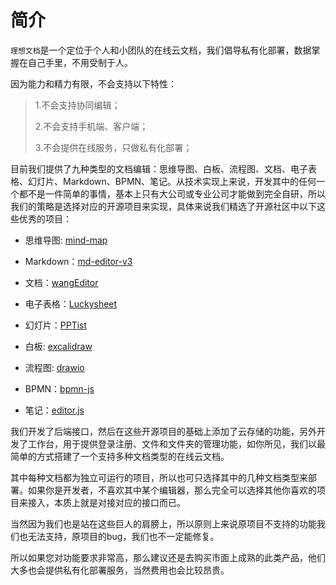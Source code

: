 # 简介

`理想文档`是一个定位于个人和小团队的在线云文档，我们倡导私有化部署，数据掌握在自己手里，不用受制于人。

因为能力和精力有限，不会支持以下特性：

> 1.不会支持协同编辑；
>
> 2.不会支持手机端、客户端；
>
> 3.不会提供在线服务，只做私有化部署；

目前我们提供了九种类型的文档编辑：思维导图、白板、流程图、文档、电子表格、幻灯片、Markdown、BPMN、笔记。从技术实现上来说，开发其中的任何一个都不是一件简单的事情，基本上只有大公司或专业公司才能做到完全自研，所以我们的策略是选择对应的开源项目来实现，具体来说我们精选了开源社区中以下这些优秀的项目：

- 思维导图: [mind-map](https://github.com/wanglin2/mind-map)

- Markdown：[md-editor-v3](https://github.com/imzbf/md-editor-v3)

- 文档：[wangEditor](https://github.com/wangeditor-team/wangEditor)

- 电子表格：[Luckysheet](https://github.com/dream-num/Luckysheet)

- 幻灯片：[PPTist](https://github.com/pipipi-pikachu/PPTist)

- 白板: [excalidraw](https://github.com/excalidraw/excalidraw)

- 流程图: [drawio](https://github.com/jgraph/drawio)

- BPMN：[bpmn-js](https://github.com/bpmn-io/bpmn-js)

- 笔记：[editor.js](https://github.com/codex-team/editor.js)

我们开发了后端接口，然后在这些开源项目的基础上添加了云存储的功能，另外开发了工作台，用于提供登录注册、文件和文件夹的管理功能，如你所见，我们以最简单的方式搭建了一个支持多种文档类型的在线云文档。

其中每种文档都为独立可运行的项目，所以也可只选择其中的几种文档类型来部署。如果你是开发者，不喜欢其中某个编辑器，那么完全可以选择其他你喜欢的项目来接入，本质上就是对接对应的接口而已。

当然因为我们也是站在这些巨人的肩膀上，所以原则上来说原项目不支持的功能我们也无法支持，原项目的bug，我们也不一定能修复。

所以如果您对功能要求非常高，那么建议还是去购买市面上成熟的此类产品，他们大多也会提供私有化部署服务，当然费用也会比较昂贵。

